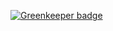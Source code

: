 

[![Greenkeeper badge](https://badges.greenkeeper.io/bylek/greenkeeper.svg?token=30daaf785af569946869e38ac70d0ec606c323b0775f5fa3b56915d54d8cb00d&ts=1522150086962)](https://greenkeeper.io/)